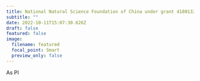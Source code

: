 ```yaml
---
title: National Natural Science Foundation of China under grant 41801323
subtitle: ""
date: 2022-10-11T15:07:30.626Z
draft: false
featured: false
image:
  filename: featured
  focal_point: Smart
  preview_only: false
---
```

As PI